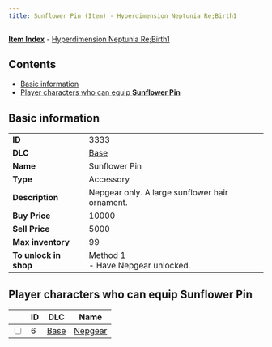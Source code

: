 ```yaml
---
title: Sunflower Pin (Item) - Hyperdimension Neptunia Re;Birth1
---
```


[**Item Index**](/neptunia/rb1/item/index.html) - [Hyperdimension Neptunia Re;Birth1](/neptunia/rb1)

## Contents

- [Basic information](#basic-information)
- [Player characters who can equip **Sunflower Pin**](#player-characters-who-can-equip-sunflower-pin)
## Basic information

|   |   |
| -- | -- |
| **ID** | 3333 |
| **DLC** | [Base](/neptunia/rb1/dlc/1-base.html) |
| **Name** | Sunflower Pin |
| **Type** | Accessory |
| **Description** | Nepgear only. A large sunflower hair ornament. |
| **Buy Price** | 10000 |
| **Sell Price** | 5000 |
| **Max inventory** | 99 |
| **To unlock in shop** | Method 1<br />- Have Nepgear unlocked. |


## Player characters who can equip **Sunflower Pin**

|    | ID | DLC | Name |
| -- | -- | --- | ---- |
| <input type="checkbox" id="rb1-player-1-6" class="trackbox" /> | 6 | [Base](/neptunia/rb1/dlc/1-base.html) | [Nepgear](/neptunia/rb1/player/1-6-nepgear.html) |
